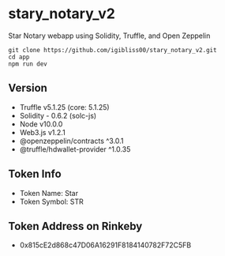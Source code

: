 # stary_notary_v2
Star Notary webapp using Solidity, Truffle, and Open Zeppelin 

```
git clone https://github.com/igibliss00/stary_notary_v2.git
cd app
npm run dev
```

## Version
* Truffle v5.1.25 (core: 5.1.25)
* Solidity - 0.6.2 (solc-js)
* Node v10.0.0
* Web3.js v1.2.1
* @openzeppelin/contracts ^3.0.1
* @truffle/hdwallet-provider ^1.0.35

## Token Info
* Token Name: Star
* Token Symbol: STR

## Token Address on Rinkeby
* 0x815cE2d868c47D06A16291F8184140782F72C5FB
